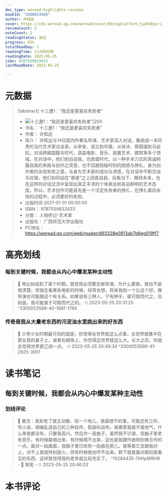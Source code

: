 ```yaml
---
doc_type: weread-highlights-reviews
bookId: "3300053589"
author: 许知远
cover: https://cdn.weread.qq.com/weread/cover/69/cpplatform_tyqhk8yurijhfbklhzktgc/t7_cpplatform_tyqhk8yurijhfbklhzktgc1679634340.jpg
reviewCount: 1
noteCount: 2
readingStatus: 读过
progress: 65%
totalReadDay: 1
readingTime: 1小时0分钟
readingDate: 2023-05-25
isbn: 9787559833433
lastReadDate: 2023-05-25

---
```

# 元数据
> [!abstract] 十三邀1：“我还是更喜欢失败者”
> - ![ 十三邀1：“我还是更喜欢失败者”|200](https://cdn.weread.qq.com/weread/cover/69/cpplatform_tyqhk8yurijhfbklhzktgc/t7_cpplatform_tyqhk8yurijhfbklhzktgc1679634340.jpg)
> - 书名： 十三邀1：“我还是更喜欢失败者”
> - 作者： 许知远
> - 简介： 许知远与14位国内外著名导演、艺术家深入对话，集结成一本珍贵的当代艺术家访谈录。从李安、诺兰到毕赣，从徐冰、蔡国强到马岩松，对话跨越国籍与时代，涵盖电影、音乐、装置艺术、建筑等多个领域。在对话中，他们剖白自我，也直面时代，以一种手术刀式的真诚袒露自我的来路与创作之灵感，也不回避隐秘时刻的困惑与挣扎。身为创作者的永恒失败之感，与身为艺术家的成功与诱惑，在对话中不断交战与拉锯，他们如同站在“悬崖”之上回首自我、反叛当下、期待未来，也在这样的对话交流中呈现出真正丰沛的个体表达和各自鲜明的艺术态度。所以，艺术创作可能首先是一个注定失败者的挣扎，在挣扎着向永恒的过程中，必须更好的失败。
> - 出版时间 2021-01-01 00:00:00
> - ISBN： 9787559833433
> - 分类： 人物传记-艺术家
> - 出版社： 广西师范大学出版社
> - PC地址：https://weread.qq.com/web/reader/d93328e0813ab7b6eg019ff7

# 高亮划线

### 每到关键时候，我都会从内心中爆发某种主动性

> 📌 再比如说到了某个时期，我觉得必须要去做导演，为什么要做，我也不是很清楚。但我在看某些电影的时候，经常会想，将来我拍一个比这个好。做导演也可能跟这个有关系。如果说有三种人，宁有种乎，彼可取而代之，应如是。我可能属于可取而代之的。 
> ⏱ 2023-05-25 20:31:25 ^3300053589-40-1681-1794

### 传奇是我从大量老东西的污泥浊水里挑出来的好东西

> 📌 少男少女时期最可怕的就是，你觉得全世界就这么点事，全世界就集中在那女孩的鼻子上，或者右眼珠上，你觉得这世界就这么大。长大之后，你就会觉得世界更辽阔一点。 
> ⏱ 2023-05-25 20:49:34 ^3300053589-41-2925-3001

# 读书笔记

## 每到关键时候，我都会从内心中爆发某种主动性

### 划线评论
> 📌 姜文：我到老了就主动撤，找一个地儿，我最想干的事，可能还有三件。写小说，胡编乱造自己的三种自传，假装叫自传。谁甭管我接不接地气，什么审查都没有，只要我高兴。然后作一首曲子，虽然我不识谱，但脑子里老有音乐，有时候能唱出来，有时候唱不出来，这也是我跟作曲特别难合作的一点。面对一段画面，我脑子里已经有一段曲在那儿，我等着它去跟我对上，对不上我就特别搓火，但有时候我也哼不出来。剩下就是画点眼前能看见的东西。这样我觉得我的老年就比较充实了。  ^10284435-7ItHpM9kW
    - 💭 笑死
    - ⏱ 2023-05-25 20:46:03
   
# 本书评论

